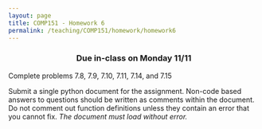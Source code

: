 ```yaml
---
layout: page
title: COMP151 - Homework 6
permalink: /teaching/COMP151/homework/homework6
---
```


<h3 align="center">
 Due in-class on Monday 11/11
</h3>

Complete problems 7.8, 7.9, 7.10, 7.11, 7.14, and 7.15

Submit a single python document for the assignment. Non-code based answers to questions should be written as comments within the document. Do not comment out function definitions unless they contain an error that you cannot fix. *The document must load without error.*
